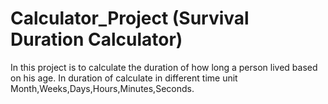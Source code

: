 # Calculator_Project (Survival Duration Calculator)
In this project is to calculate the duration of how long a person lived based on his age.
In duration of calculate in different time unit Month,Weeks,Days,Hours,Minutes,Seconds.
